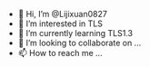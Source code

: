 - 👋 Hi, I’m @Lijixuan0827
- 👀 I’m interested in TLS
- 🌱 I’m currently learning TLS1.3
- 💞️ I’m looking to collaborate on ...
- 📫 How to reach me ...

<!---
Lijixuan0827/Lijixuan0827 is a ✨ special ✨ repository because its `README.md` (this file) appears on your GitHub profile.
You can click the Preview link to take a look at your changes.
--->
